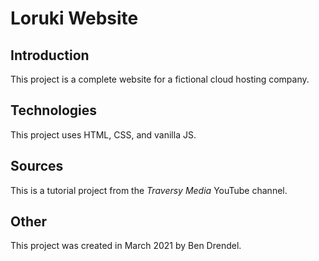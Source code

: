 # Loruki Website

## Introduction
This project is a complete website for a fictional cloud hosting company.

## Technologies
This project uses HTML, CSS, and vanilla JS.

## Sources
This is a tutorial project from the *Traversy Media* YouTube channel.

## Other
This project was created in March 2021 by Ben Drendel.